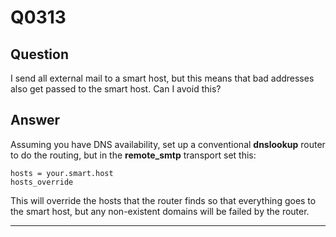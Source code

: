 Q0313
=====

Question
--------

I send all external mail to a smart host, but this means that bad
addresses also get passed to the smart host. Can I avoid this?

Answer
------

Assuming you have DNS availability, set up a conventional **dnslookup**
router to do the routing, but in the **remote\_smtp** transport set
this:

    hosts = your.smart.host
    hosts_override

This will override the hosts that the router finds so that everything
goes to the smart host, but any non-existent domains will be failed by
the router.

* * * * *
